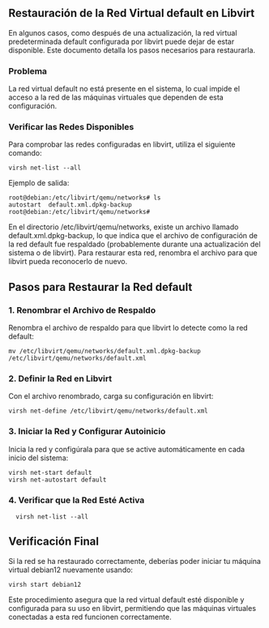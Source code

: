 ## Restauración de la Red Virtual default en Libvirt
En algunos casos, como después de una actualización, la red virtual predeterminada default configurada por libvirt puede dejar de estar disponible. Este documento detalla los pasos necesarios para restaurarla.

### Problema
La red virtual default no está presente en el sistema, lo cual impide el acceso a la red de las máquinas virtuales que dependen de esta configuración.

### Verificar las Redes Disponibles
Para comprobar las redes configuradas en libvirt, utiliza el siguiente comando:
```
virsh net-list --all
```
Ejemplo de salida:
```
root@debian:/etc/libvirt/qemu/networks# ls
autostart  default.xml.dpkg-backup
root@debian:/etc/libvirt/qemu/networks#
```

En el directorio /etc/libvirt/qemu/networks, existe un archivo llamado default.xml.dpkg-backup, lo que indica que el archivo de configuración de la red default fue respaldado (probablemente durante una actualización del sistema o de libvirt). Para restaurar esta red, renombra el archivo para que libvirt pueda reconocerlo de nuevo.

## Pasos para Restaurar la Red default

### 1. Renombrar el Archivo de Respaldo
Renombra el archivo de respaldo para que libvirt lo detecte como la red default:
```
mv /etc/libvirt/qemu/networks/default.xml.dpkg-backup /etc/libvirt/qemu/networks/default.xml
```
### 2. Definir la Red en Libvirt
Con el archivo renombrado, carga su configuración en libvirt:
```
virsh net-define /etc/libvirt/qemu/networks/default.xml
```
### 3. Iniciar la Red y Configurar Autoinicio
Inicia la red y configúrala para que se active automáticamente en cada inicio del sistema:
```
virsh net-start default
virsh net-autostart default
```
### 4. Verificar que la Red Esté Activa
```
  virsh net-list --all
```
## Verificación Final
Si la red se ha restaurado correctamente, deberías poder iniciar tu máquina virtual debian12 nuevamente usando:
```
virsh start debian12
```
Este procedimiento asegura que la red virtual default esté disponible y configurada para su uso en libvirt, permitiendo que las máquinas virtuales conectadas a esta red funcionen correctamente.




























